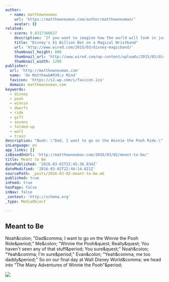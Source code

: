 ```yaml
---
author:
  - name: matthewneuman
    url: 'https://matthewneuman.com/author/matthewneuman/'
    avatar: {}
related:
  - score: 0.8317368627
    description: 'If you want to imagine how the world will look in just a few years, once our cell phones become the keepers of both our money and identity, skip Silicon Valley and book a ticket to Orlando. Go to Disney World. Then, reserve a meal at a restaurant called Be Our Guest, using the Disney...'
    title: "Disney's $1 Billion Bet on a Magical Wristband"
    url: 'http://www.wired.com/2015/03/disney-magicband/'
    thumbnail_height: 800
    thumbnail_url: 'http://www.wired.com/wp-content/uploads/2015/03/disneymagicband2_f.jpg'
    thumbnail_width: 1200
publisher:
  url: 'http://matthewneuman.com'
  name: 'On Matthew&#039;s Mind'
  favicon: 'https://s2.wp.com/i/favicon.ico'
  domain: matthewneuman.com
keywords:
  - disney
  - pooh
  - winnie
  - dwarfs
  - ride
  - gift
  - sevens
  - folded-up
  - walt
  - train
description: "Noah: \"Dad, I want to go on the Winnie the Pooh Ride.\" Me: \"Winnie the Pooh? Really? You haven't seen any of that stuff. You sure?\" Noah: \"Yeah, I'm sure.\" Evan: \"Yeah, me too daddy.\" So on our final day at Walt Disney World, we head into \"The Many Adventures of Winnie the Pooh\"."
inLanguage: en
app_links: []
isBasedOnUrl: 'http://matthewneuman.com/2016/03/02/meant-to-be/'
title: Meant to Be
datePublished: '2016-03-02T22:45:36.834Z'
dateModified: '2016-03-02T22:44:14.021Z'
sourcePath: _posts/2016-03-02-meant-to-be.md
published: true
inFeed: true
hasPage: false
inNav: false
_context: 'http://schema.org'
_type: MediaObject

---
```

<article style=""><h1>Meant to Be</h1><p>Noah&amp;colon; "Dad&amp;comma; I want to go on the Winnie the Pooh Ride&amp;period;" Me&amp;colon; "Winnie the Pooh&amp;quest; Really&amp;quest; You haven't seen any of that stuff&amp;period; You sure&amp;quest;" Noah&amp;colon; "Yeah&amp;comma; I'm sure&amp;period;" Evan&amp;colon; "Yeah&amp;comma; me too daddy&amp;period;" So on our final day at Walt Disney World&amp;comma; we head into "The Many Adventures of Winnie the Pooh"&amp;period;</p><img src="http://assets.about.me/background/users/m/a/t/matthewneuman_1430155273_82.jpg" /></article>